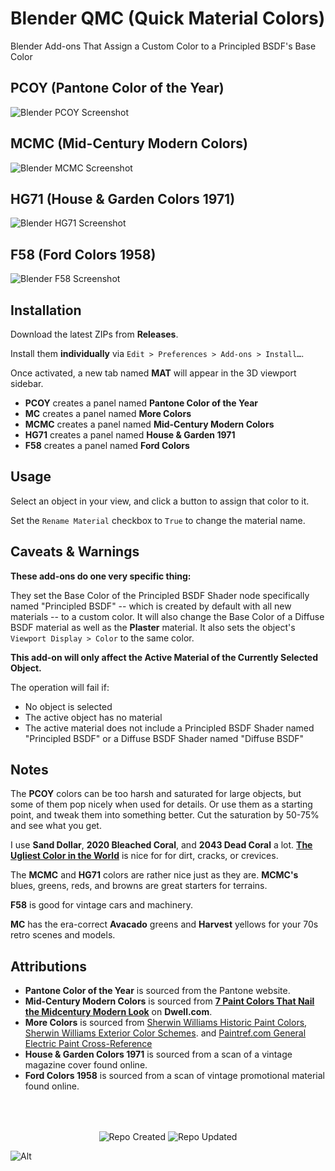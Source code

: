 <h1>Blender QMC (Quick Material Colors)</h1>

Blender Add-ons That Assign a Custom Color to a Principled BSDF's Base Color

## PCOY (Pantone Color of the Year)

![Blender PCOY Screenshot](https://github.com/don1138/blender-pcoy/blob/main/imx/blender-pcoy.jpg)

## MCMC (Mid-Century Modern Colors)

![Blender MCMC Screenshot](https://github.com/don1138/blender-pcoy/blob/main/imx/blender-mcmc.jpg)

## HG71 (House & Garden Colors 1971)

![Blender HG71 Screenshot](https://github.com/don1138/blender-pcoy/blob/main/imx/blender-hg71.jpg)

## F58 (Ford Colors 1958)

![Blender F58 Screenshot](https://github.com/don1138/blender-pcoy/blob/main/imx/blender-f58.jpg)

## Installation

Download the latest ZIPs from **Releases**.

Install them **individually** via ``Edit > Preferences > Add-ons > Install…``.

Once activated, a new tab named **MAT** will appear in the 3D viewport sidebar.
- **PCOY** creates a panel named **Pantone Color of the Year**
- **MC** creates a panel named **More Colors**
- **MCMC** creates a panel named **Mid-Century Modern Colors**
- **HG71** creates a panel named **House & Garden 1971**
- **F58** creates a panel named **Ford Colors**

## Usage


Select an object in your view, and click a button to assign that color to it.

Set the ``Rename Material`` checkbox to ``True`` to change the material name.

## Caveats & Warnings

**These add-ons do one very specific thing:**

They set the Base Color of the Principled BSDF Shader node specifically named "Principled BSDF" -- which is created by default with all new materials -- to a custom color. It will also change the Base Color of a Diffuse BSDF material as well as the **Plaster** material. It also sets the object's `Viewport Display > Color` to the same color.

**This add-on will only affect the Active Material of the Currently Selected Object.**

The operation will fail if:
- No object is selected
- The active object has no material
- The active material does not include a Principled BSDF Shader named "Principled BSDF" or a Diffuse BSDF Shader named "Diffuse BSDF"

## Notes

The **PCOY** colors can be too harsh and saturated for large objects, but some of them pop nicely when used for details. Or use them as a starting point, and tweak them into something better. Cut the saturation by 50-75% and see what you get.

I use **Sand Dollar**, **2020 Bleached Coral**, and **2043 Dead Coral** a lot. [**The Ugliest Color in the World**](https://www.huffpost.com/entry/ugliest-color-pantone_n_57570df6e4b0ca5c7b504538) is nice for for dirt, cracks, or crevices.

The **MCMC** and **HG71** colors are rather nice just as they are. **MCMC's** blues, greens, reds, and browns are great starters for terrains.

**F58** is good for vintage cars and machinery.

**MC** has the era-correct **Avacado** greens and **Harvest** yellows for your 70s retro scenes and models.

## Attributions

- **Pantone Color of the Year** is sourced from the Pantone website.
- **Mid-Century Modern Colors** is sourced from [**7 Paint Colors That Nail the Midcentury Modern Look**](https://www.dwell.com/article/best-midcentury-modern-paint-colors-111e82a1) on **Dwell.com**.
- **More Colors** is sourced from [Sherwin Williams Historic Paint Colors](https://www.sherwin-williams.com/en-us/color/color-collections/historic-paint-colors), [Sherwin Williams Exterior Color Schemes](https://www.sherwin-williams.com/homeowners/color/find-and-explore-colors/paint-colors-by-collection/exterior-color-schemes/suburban-modern). and  [Paintref.com General Electric Paint Cross-Reference](https://paintref.com/cgi-bin/colorcodedisplay.cgi?model=General%20Electric)
- **House & Garden Colors 1971** is sourced from a scan of a vintage magazine cover found online.
- **Ford Colors 1958** is sourced from a scan of vintage promotional material found online.

<br><br>

<p align="center">
  <img align="center" src="https://badges.pufler.dev/created/don1138/blender-pcoy?style=for-the-badge&colorA=222&colorB=48684b" alt="Repo Created">
  <img align="center" src="https://badges.pufler.dev/updated/don1138/blender-pcoy?style=for-the-badge&colorA=222&colorB=48684b" alt="Repo Updated">
</p>

![Alt](https://repobeats.axiom.co/api/embed/8994807a0f77b114d51c66e558162c3b2295afeb.svg "Repobeats analytics image")
